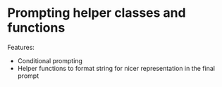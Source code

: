 # Prompting helper classes and functions
Features:
- Conditional prompting
- Helper functions to format string for nicer representation in the final prompt
